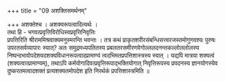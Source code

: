 +++
title = "09 अशक्तिसमर्थनम्"

+++
अशक्तेश्च । अशक्यरूपत्वादित्यर्थः ।  
तथा हि - भगवत्प्रवृत्तिविरोधिस्वप्रवृत्तिनिवृत्तिः  
प्रपत्तिरिति श्रीराममिश्रवाक्यमनुस्मरन्ति भवन्तः । तत्र कथं प्राकृतशरीरसंबन्धिसत्त्वरजस्तमोगुणवश्यः पुरुषः  
उपरतसर्वव्यापारः स्यात्? अतः समुद्रमध्यपतितस्य प्रबलतरसमीरणवेगोल्ललदनन्तकल्लोललोलस्य निष्पन्दभावोपदेशवदशक्यविधानरूपत्वादप्रामाण्यं त्वदभिमतप्रपत्तिशास्त्रस्य स्यात् । यद्यपि मात्रया शक्यत्वं (शक्यत्वात्प्रामाण्यम्), तथाऽपि कर्मयोगादिवत्प्रवृत्तिरूपाद्भक्तियोगात् निवृत्तिरूपस्य प्रपदनस्य ज्ञानयोगस्येव दुष्करतमत्वादशक्तं प्रत्यशक्यतमोपदेश इति निरर्थकं प्रपत्तिशास्त्रमिति ॥

